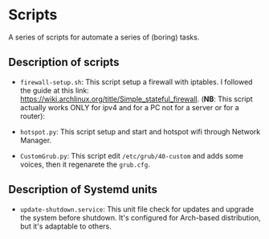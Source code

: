 # Scripts
A series of scripts for automate a series of (boring) tasks.

## Description of scripts
* `firewall-setup.sh`: This script setup a firewall with iptables. I followed the guide at this link: https://wiki.archlinux.org/title/Simple_stateful_firewall. (**NB**: This script actually works ONLY for ipv4 and for a PC not for a server or for a router):

* `hotspot.py`: This script setup and start and hotspot wifi through Network Manager.

* `CustomGrub.py`: This script edit `/etc/grub/40-custom` and adds some voices, then it regenarete the `grub.cfg`.

## Description of Systemd units

* `update-shutdown.service`: This unit file check for updates and upgrade the system before shutdown. It's configured for Arch-based distribution, but it's adaptable to others.
